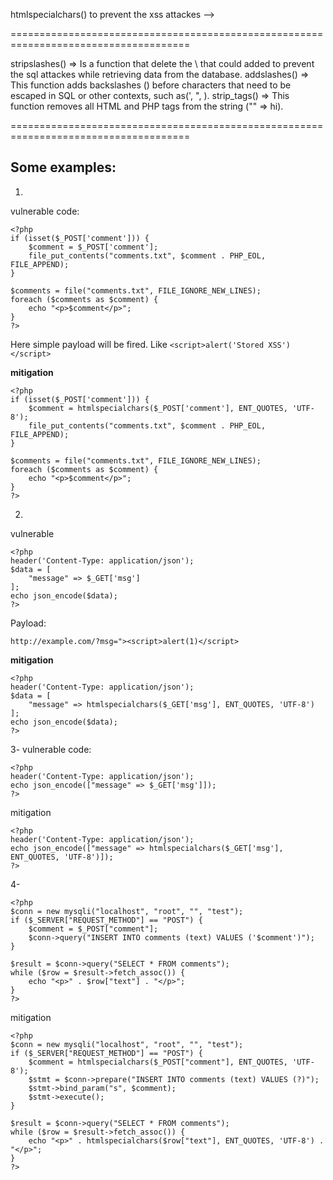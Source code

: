 htmlspecialchars() to prevent the xss attackes  -->

 <!-- $user_input = '<script>alert("Hacked!");</script>';
$safe_output = htmlspecialchars($user_input);

echo $safe_output;

🔹 Output:

&lt;script&gt;alert("Hacked!");&lt;/script&gt; -->





<!-- htmlspecialchars() Flags -->

<!-- You can use different flags to modify how characters are encoded:
Flag	Description
ENT_QUOTES =>	   Converts both single (') and double (") quotes. (Recommended for security)
ENT_NOQUOTES =>	   Leaves quotes unchanged.
ENT_HTML401	=>     Uses HTML 4.01 encoding rules.
ENT_HTML5 =>	   Uses HTML5 encoding rules.
🔹 Example: Using Flags

$text = '"Double" and \'Single\' quotes';
echo htmlspecialchars($text, ENT_QUOTES);

🔹 Output:

&quot;Double&quot; and &#039;Single&#039; quotes

    Both " and ' are converted. -->





=====================================================================================



stripslashes() => Is a function that delete the \ that could added to prevent the sql attackes while retrieving data from the database.
addslashes()   => This function adds backslashes (\) before characters that need to be escaped in SQL or other contexts, such as(', ", \).
strip_tags()   => This function removes all HTML and PHP tags from the string ("<script>hi</script>" => hi).






=====================================================================================

**Some examples:**
--
1.
vulnerable code: 
```
<?php
if (isset($_POST['comment'])) {
    $comment = $_POST['comment'];
    file_put_contents("comments.txt", $comment . PHP_EOL, FILE_APPEND);
}

$comments = file("comments.txt", FILE_IGNORE_NEW_LINES);
foreach ($comments as $comment) {
    echo "<p>$comment</p>";
}
?>
```
Here simple payload will be fired. Like ```<script>alert('Stored XSS')</script>```

**mitigation**

```
<?php
if (isset($_POST['comment'])) {
    $comment = htmlspecialchars($_POST['comment'], ENT_QUOTES, 'UTF-8');
    file_put_contents("comments.txt", $comment . PHP_EOL, FILE_APPEND);
}

$comments = file("comments.txt", FILE_IGNORE_NEW_LINES);
foreach ($comments as $comment) {
    echo "<p>$comment</p>";
}
?>

```
2.
vulnerable
```
<?php
header('Content-Type: application/json');
$data = [
    "message" => $_GET['msg']
];
echo json_encode($data);
?>
   ```
Payload:
```
http://example.com/?msg="><script>alert(1)</script>
```


**mitigation**
```
<?php
header('Content-Type: application/json');
$data = [
    "message" => htmlspecialchars($_GET['msg'], ENT_QUOTES, 'UTF-8')
];
echo json_encode($data);
?>

```
3-
vulnerable code:
```
<?php
header('Content-Type: application/json');
echo json_encode(["message" => $_GET['msg']]);
?>
```
mitigation
```
<?php
header('Content-Type: application/json');
echo json_encode(["message" => htmlspecialchars($_GET['msg'], ENT_QUOTES, 'UTF-8')]);
?>
```

4-
```
<?php
$conn = new mysqli("localhost", "root", "", "test");
if ($_SERVER["REQUEST_METHOD"] == "POST") {
    $comment = $_POST["comment"];
    $conn->query("INSERT INTO comments (text) VALUES ('$comment')");
}

$result = $conn->query("SELECT * FROM comments");
while ($row = $result->fetch_assoc()) {
    echo "<p>" . $row["text"] . "</p>";
}
?>
```
mitigation
```
<?php
$conn = new mysqli("localhost", "root", "", "test");
if ($_SERVER["REQUEST_METHOD"] == "POST") {
    $comment = htmlspecialchars($_POST["comment"], ENT_QUOTES, 'UTF-8');
    $stmt = $conn->prepare("INSERT INTO comments (text) VALUES (?)");
    $stmt->bind_param("s", $comment);
    $stmt->execute();
}

$result = $conn->query("SELECT * FROM comments");
while ($row = $result->fetch_assoc()) {
    echo "<p>" . htmlspecialchars($row["text"], ENT_QUOTES, 'UTF-8') . "</p>";
}
?>
```































